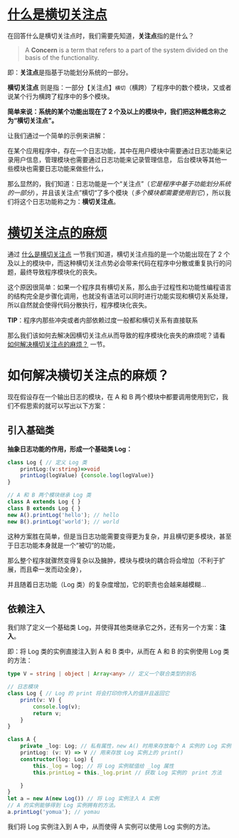 # [什么是横切关注点](https://zh.wikipedia.org/wiki/%E6%A8%AA%E5%88%87%E5%85%B3%E6%B3%A8%E7%82%B9)

在回答什么是横切关注点时，我们需要先知道，**关注点**指的是什么？

> A **Concern** is a term that refers to a part of the system divided on the basis of the functionality.

即：**关注点**是指基于功能划分系统的一部分。

**横切关注点** 则是指：一部分【关注点】`横切`（横跨）了程序中的数个模块，又或者说某个行为横跨了程序中的多个模块。

**简单来说：系统的某个功能出现在了 2 个及以上的模块中，我们把这种概念称之为“横切关注点”。**

让我们通过一个简单的示例来讲解： 

在某个应用程序中，存在一个日志功能，其中在用户模块中需要通过日志功能来记录用户信息，管理模块也需要通过日志功能来记录管理信息， 后台模块等其他一些模块也需要日志功能来做些什么，

那么显然的，我们知道：日志功能是一个“关注点”（*它是程序中基于功能划分系统的一部分*），并且该关注点”横切“了多个模块（*多个模块都需要使用到它*），所以我们将这个日志功能称之为：**横切关注点**。

# [横切关注点的麻烦](https://zh.wikipedia.org/wiki/%E6%A8%AA%E5%88%87%E5%85%B3%E6%B3%A8%E7%82%B9#%E8%83%8C%E6%99%AF)

通过 <a href="#[什么是横切关注点](https://zh.wikipedia.org/wiki/%E6%A8%AA%E5%88%87%E5%85%B3%E6%B3%A8%E7%82%B9)">什么是横切关注点</a> 一节我们知道，横切关注点指的是一个功能出现在了 2 个及以上的模块中，而这种横切关注点势必会带来代码在程序中分散或重复执行的问题，最终导致程序模块化的丧失。

这个原因很简单：如果一个程序具有横切关系，那么由于过程性和功能性编程语言的结构完全是步骤化调用，也就没有语法可以同时进行功能实现和横切关系处理，所以自然就会使得代码分散执行，程序模块化丧失。

**TIP**：程序内那些冲突或者内部依赖过度一般都和横切关系有直接联系

那么我们该如何去解决因横切关注点从而导致的程序模块化丧失的麻烦呢？请看 <a href='#如何解决横切关注点的麻烦？'>如何解决横切关注点的麻烦？</a> 一节。

# 如何解决横切关注点的麻烦？

现在假设存在一个输出日志的模块，在 A 和 B 两个模块中都要调用使用到它，我们不假思索的就可以写出以下方案：

## 引入基础类

**抽象日志功能的作用，形成一个基础类 Log：**

```ts
class Log { // 定义 Log 类
    printLog:(v:string)=>void
    printLog(logValue) {console.log(logValue)}
}

// A 和 B 两个模块继承 Log 类
class A extends Log { }
class B extends Log { }
new A().printLog('hello'); // hello
new B().printLog('world'); // world
```

这种方案胜在简单，但是当日志功能需要变得更为复杂，并且横切更多模块，甚至于日志功能本身就是一个“被切“的功能，

那么整个程序就骤然变得复杂以及臃肿，模块与模块的耦合将会增加（不利于扩展，而且牵一发而动全身），

并且随着日志功能（Log 类）的复杂度增加，它的职责也会越来越模糊…

## 依赖注入

我们除了定义一个基础类 Log，并使得其他类继承它之外，还有另一个方案：**注入**。

即：将 Log 类的实例直接注入到 A 和 B 类中，从而在 A 和 B 的实例使用 Log 类的方法：

```ts
type V = string | object | Array<any> // 定义一个联合类型的别名

// 日志模块
class Log { // Log 的 print 将会打印你传入的值并且返回它
    print(v: V) {
        console.log(v);
        return v;
    }
}

class A {
    private _log: Log; // 私有属性，new A() 时用来存放每个 A 实例的 Log 实例。
    printLog: (v: V) => V // 用来存放 Log 实例上的 print()
    constructor(log: Log) {
        this._log = log; // 将 Log 实例赋值给 _log 属性
        this.printLog = this._log.print // 获取 Log 实例的　print 方法

    }
}
let a = new A(new Log()) // 将 Log 实例注入 A 实例
// A 的实例能够得到 Log 实例拥有的方法。
a.printLog('yomua'); // yomau
```

我们将 Log 实例注入到 A 中，从而使得 A 实例可以使用 Log 实例的方法。
